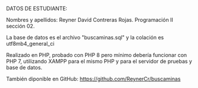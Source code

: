 DATOS DE ESTUDIANTE:

Nombres y apellidos: Reyner David Contreras Rojas.
Programación II sección 02.

La base de datos es el archivo "buscaminas.sql" y la colación es utf8mb4_general_ci

Realizado en PHP, probado con PHP 8 pero mínimo debería funcionar con PHP 7, utilizando XAMPP para el mismo PHP y para el servidor de pruebas y base de datos.

También diponible en GitHub: https://github.com/ReynerCr/buscaminas

